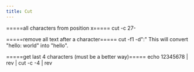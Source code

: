 ```yaml
---
title: Cut
---
```


=====all characters from position x=====
  cut -c 27-

=====remove all text after a character=====
  cut -f1 -d":"
This will convert "hello: world" into "hello".

=====get last 4 characters (must be a better way)=====
  echo 12345678 | rev | cut -c -4 | rev
